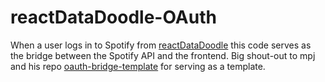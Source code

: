 # reactDataDoodle-OAuth
When a user logs in to Spotify from [reactDataDoodle](https://reactdatadoodle.netlify.app/) this code serves as the bridge between the Spotify API and the frontend. Big shout-out to mpj and his repo [oauth-bridge-template](https://github.com/mpj/oauth-bridge-template) for serving as a template.
